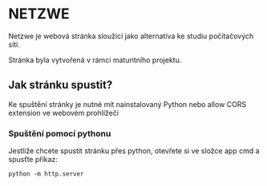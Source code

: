 # NETZWE
Netzwe je webová stránka sloužící jako alternativa ke studiu počítačových sítí.

Stránka byla vytvořená v rámci maturitního projektu.

## Jak stránku spustit?
Ke spuštění stránky je nutné mít nainstalovaný Python nebo allow CORS extension ve webovém prohlížeči

### Spuštění pomocí pythonu
Jestliže chcete spustit stránku přes python, otevřete si ve složce app cmd a spusťte příkaz:

`python -m http.server`
